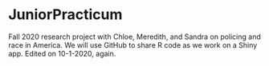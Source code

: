 # JuniorPracticum
Fall 2020 research project with Chloe, Meredith, and Sandra on policing and race in America.
We will use GitHub to share R code as we work on a Shiny app. Edited on 10-1-2020, again.